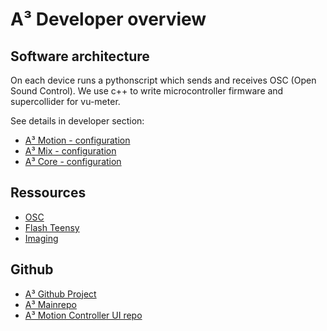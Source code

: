 # A³ Developer overview
## Software architecture
On each device runs a pythonscript which sends and receives OSC (Open Sound Control). We use c++ to write microcontroller firmware and supercollider for vu-meter.

See details in developer section:
- [A³ Motion - configuration](https://doc.a3-audio.com/configuration/moc.html)
- [A³ Mix - configuration](https://doc.a3-audio.com/configuration/mic.html)
- [A³ Core - configuration](https://doc.a3-audio.com/configuration/core.html)

## Ressources
- [OSC](https://doc.a3-audio.com/development/osc.html)
- [Flash Teensy](https://doc.a3-audio.com/development/flashTeensy.html)
- [Imaging](https://doc.a3-audio.com/development/imaging.html)

## Github
- [A³ Github Project](https://github.com/orgs/ambisonic-audio-adventures/projects/1)
- [A³ Mainrepo](https://github.com/ambisonic-audio-adventures)
- [A³ Motion Controller UI repo](https://github.com/ambisonic-audio-adventures/MotionControllerUI)